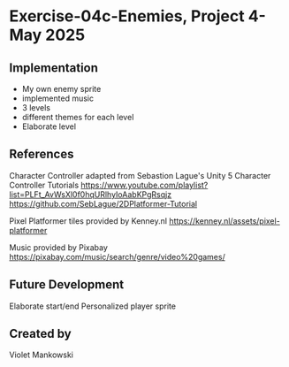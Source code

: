 # Exercise-04c-Enemies, Project 4- May 2025

## Implementation
- My own enemy sprite
- implemented music
- 3 levels
- different themes for each level
- Elaborate level

## References

Character Controller adapted from Sebastion Lague's Unity 5 Character Controller Tutorials
https://www.youtube.com/playlist?list=PLFt_AvWsXl0f0hqURlhyIoAabKPgRsqjz
https://github.com/SebLague/2DPlatformer-Tutorial

Pixel Platformer tiles provided by Kenney.nl
https://kenney.nl/assets/pixel-platformer

Music provided by Pixabay
https://pixabay.com/music/search/genre/video%20games/

## Future Development
Elaborate start/end
Personalized player sprite


## Created by
Violet Mankowski
